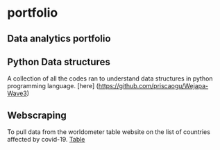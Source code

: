 # portfolio
## Data analytics portfolio

## Python Data structures 
A collection of all the codes ran to understand data structures in python programming language.
[here] (https://github.com/priscaogu/Wejapa-Wave3)

## Webscraping 
To pull data from the worldometer table website on the list of countries affected by covid-19.
[Table](https://github.com/priscaogu/Webscraping.git)

## 


